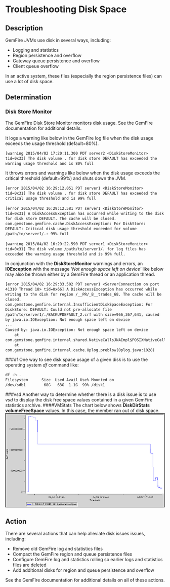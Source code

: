 # Troubleshooting Disk Space
## Description
GemFire JVMs use disk in several ways, including:

* Logging and statistics
* Region persistence and overflow
* Gateway queue persistence and overflow
* Client queue overflow

In an active system, these files (especially the region persistence files) can use a lot of disk space.
## Determination
### Disk Store Monitor
The GemFire Disk Store Monitor monitors disk usage. See the GemFire documentation for additional details.

It logs a warning like below in the GemFire log file when the disk usage exceeds the usage threshold (default=80%).

	[warning 2015/04/02 17:20:11.300 PDT server2 <DiskStoreMonitor> tid=0x33] The disk volume . for disk store DEFAULT has exceeded the warning usage threshold and is 80% full

It throws errors and warnings like below when the disk usage exceeds the critical threshold (default=99%) and shuts down the JVM.

	[error 2015/04/02 16:29:12.051 PDT server1 <DiskStoreMonitor> tid=0x31] The disk volume . for disk store DEFAULT has exceeded the critical usage threshold and is 99% full
	
	[error 2015/04/02 16:29:12.581 PDT server1 <DiskStoreMonitor> tid=0x31] A DiskAccessException has occurred while writing to the disk for disk store DEFAULT. The cache will be closed.
	com.gemstone.gemfire.cache.DiskAccessException: For DiskStore: DEFAULT: Critical disk usage threshold exceeded for volume /path/to/server1/.: 99% full
	
	[warning 2015/04/02 16:29:22.590 PDT server1 <DiskStoreMonitor> tid=0x31] The disk volume /path/to/server1/. for log files has exceeded the warning usage threshold and is 99% full.

In conjunction with the **DiskStoreMonitor** warnings and errors, an **IOException** with the message *'Not enough space left on device'* like below may also be thrown either by a GemFire thread or an application thread.

	[error 2015/04/02 16:29:33.502 PDT server1 <ServerConnection on port 41310 Thread 18> tid=0x66] A DiskAccessException has occurred while writing to the disk for region /__PR/_B__trades_68. The cache will be closed.
	com.gemstone.gemfire.internal.InsufficientDiskSpaceException: For DiskStore: DEFAULT: Could not pre-allocate file /path/to/server1/./BACKUPDEFAULT_2.crf with size=966,367,641, caused by java.io.IOException: Not enough space left on device
	...
	Caused by: java.io.IOException: Not enough space left on device
		at com.gemstone.gemfire.internal.shared.NativeCallsJNAImpl$POSIXNativeCalls.preBlow(NativeCallsJNAImpl.java:336)
		at com.gemstone.gemfire.internal.cache.Oplog.preblow(Oplog.java:1028)
###df
One way to see disk space usage of a given disk is to use the operating system *df* command like:

	df -h .
	Filesystem      Size  Used Avail Use% Mounted on
	/dev/sdb1        68G   63G  1.1G  99% /disk1
###vsd
Another way to determine whether there is a disk issue is to use *vsd* to display the disk free space values contained in a given GemFire statistics archive.
####VMStats
The chart below shows **DiskDirStats volumeFreeSpace** values. In this case, the member ran out of disk space.
![DiskDirStats](images/troubleshooting_disk_space_image001.gif)
## Action
There are several actions that can help alleviate disk issues issues, including:

* Remove old GemFire log and statistics files
* Compact the GemFire region and queue persistence files
* Configure GemFire log and statistics rolling so earlier logs and statistics files are deleted
* Add additional disks for region and queue persistence and overflow

See the GemFire documentation for additional details on all of these actions.
